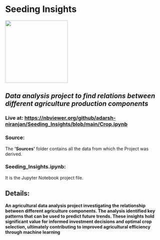 # Seeding Insights
<img src="https://static-00.iconduck.com/assets.00/agriculture-icon-512x512-c5jyfbc7.png" width=200 height=200> </br>
## *Data analysis project to find relations between different agriculture production components* </br>
### Live at: https://nbviewer.org/github/adarsh-niranjan/Seeding_Insights/blob/main/Crop.ipynb </br>
### Source:
The **'Sources'** folder contains all the data from which the Project was derived. <br>
### Seeding_Insights.ipynb:
It is the Jupyter Notebook project file. </br>
## Details: </br>
**An agricultural data analysis project investigating the relationship between different agriculture components. The analysis identified key patterns that can be used to predict future trends. These insights hold significant value for informed investment decisions and optimal crop selection, ultimately contributing to improved agricultural efficiency through machine learning**
